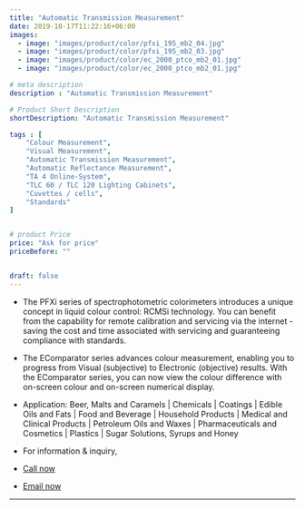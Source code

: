 ```yaml
---
title: "Automatic Transmission Measurement"
date: 2019-10-17T11:22:16+06:00
images: 
  - image: "images/product/color/pfxi_195_mb2_04.jpg"
  - image: "images/product/color/pfxi_195_mb2_03.jpg"
  - image: "images/product/color/ec_2000_ptco_mb2_01.jpg"
  - image: "images/product/color/ec_2000_ptco_mb2_01.jpg"

# meta description
description : "Automatic Transmission Measurement"

# Product Short Description
shortDescription: "Automatic Transmission Measurement"

tags : [
    "Colour Measurement", 
    "Visual Measurement",
    "Automatic Transmission Measurement",
    "Automatic Reflectance Measurement",
    "TA 4 Online-System",
    "TLC 60 / TLC 120 Lighting Cabinets",
    "Cuvettes / cells",
    "Standards"
]


# product Price
price: "Ask for price"
priceBefore: ""


draft: false
---
```


* The PFXi series of spectrophotometric colorimeters introduces a unique concept in liquid colour control: RCMSi technology. You can benefit from the capability for remote calibration and servicing via the internet - saving the cost and time associated with servicing and guaranteeing compliance with standards.


* The EComparator series advances colour measurement, enabling you to progress from Visual (subjective) to Electronic (objective) results. With the EComparator series, you can now view the colour difference with on-screen colour and on-screen numerical display.


* Application: Beer, Malts and Caramels | Chemicals | Coatings | Edible Oils and Fats | Food and Beverage | Household Products | Medical and Clinical Products | Petroleum Oils and Waxes | Pharmaceuticals and Cosmetics | Plastics | Sugar Solutions, Syrups and Honey
* For information & inquiry,
* [Call now](callto:+8801517182063)
* [Email now](mailto:sales@enviotech.com.bd)
***